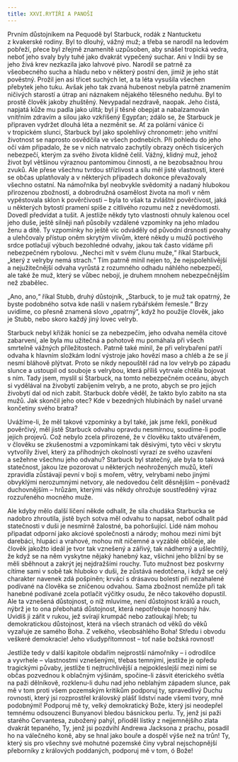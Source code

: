```yaml
---
title: XXVI.RYTÍŘI A PANOŠI
---
```


Prvním důstojníkem na Pequodě byl Starbuck, rodák z Nantucketu z kvakerské rodiny. Byl to dlouhý, vážný muž; a třeba se narodil na ledovém pobřeží, přece byl zřejmě znamenitě uzpůsoben, aby snášel tropická vedra, neboť jeho svaly byly tuhé jako dvakrát vypečený suchar. Ani v Indii by se jeho živá krev nezkazila jako lahvové pivo. Narodil se patrně za všeobecného sucha a hladu nebo v některý postní den, jimiž je jeho stát pověstný. Prožil jen asi třicet suchých let, a ta léta vysušila všechen přebytek jeho tuku. Avšak jeho tak zvaná hubenost nebyla patrně znamením ničivých starostí a útrap ani náznakem nějakého tělesného neduhu. Byl to prostě člověk jakoby zhuštěný. Nevypadal nezdravě, naopak. Jeho čistá, napjatá kůže mu padla jako ulitá; byl jí těsně obepjat a nabalzamován vnitřním zdravím a silou jako vzkříšený Egypťan; zdálo se, že Starbuck je připraven vydržet dlouhá léta a nezměnit se. Ať za polární vánice či v tropickém slunci, Starbuck byl jako spolehlivý chronometr: jeho vnitřní životnost se naprosto osvědčila ve všech podnebích. Při pohledu do jeho očí vám připadalo, že se v nich natrvalo zachytily obrazy oněch tisícerých nebezpečí, kterým za svého života klidně čelil. Vážný, klidný muž, jehož život byl většinou výraznou pantomimou činnosti, a ne bezobsažnou hrou zvuků. Ale přese všechnu tvrdou střízlivost a sílu měl jisté vlastnosti, které se občas uplatňovaly a v některých případech dokonce převažovaly všechno ostatní. Na námořníka byl neobvykle svědomitý a nadaný hlubokou přirozenou zbožností, a dobrodružná osamělost života na moři v něm vypěstovala sklon k pověrčivosti – byla to však ta zvláštní pověrčivost, jaká u některých bytostí pramení spíše z citlivého rozumu než z nevědomosti. Dovedl předvídat a tušit. A jestliže někdy tyto vlastnosti ohnuly kalenou ocel jeho duše, ještě silněji naň působily vzdálené vzpomínky na jeho mladou ženu a dítě. Ty vzpomínky ho ještě víc odváděly od původní drsnosti povahy a ulehčovaly přístup oněm skrytým vlivům, které někdy u mužů poctivého srdce potlačují výbuch bezohledné odvahy, jakou tak často vídáme při nebezpečném rybolovu. „Nechci mít v svém člunu muže,“ říkal Starbuck, „který z velryby nemá strach.“ Tím patrně mínil nejen to, že nejspolehlivější a nejužitečnější odvaha vyrůstá z rozumného odhadu náhlého nebezpečí, ale také že muž, který se vůbec nebojí, je druhem mnohem nebezpečnějším než zbabělec.

„Ano, ano,“ říkal Stubb, druhý důstojník, „Starbuck, to je muž tak opatrný, že byste podobného sotva kde našli v našem rybářském řemesle.“ Brzy uvidíme, co přesně znamená slovo „opatrný“, když ho použije člověk, jako je Stubb, nebo skoro každý jiný lovec velryb.

Starbuck nebyl křižák honící se za nebezpečím, jeho odvaha neměla citové zabarvení, ale byla mu užitečná a pohotově mu pomáhala při všech smrtelně vážných příležitostech. Patrně také mínil, že při velrybaření patří odvaha k hlavním složkám lodní výstroje jako hovězí maso a chléb a že se jí nesmí bláhově plýtvat. Proto se nikdy nepouštěl rád na lov velryb po západu slunce a ustoupil od souboje s velrybou, která příliš vytrvale chtěla bojovat s ním. Tady jsem, myslil si Starbuck, na tomto nebezpečném oceánu, abych si vydělával na živobytí zabíjením velryb, a ne proto, abych se pro jejich živobytí dal od nich zabít. Starbuck dobře věděl, že takto bylo zabito na sta mužů. Jak skončil jeho otec? Kde v bezedných hlubinách by našel urvané končetiny svého bratra?

Uvážíme-li, že měl takové vzpomínky a byl také, jak jsme řekli, poněkud pověrčivý, měl jistě Starbuck odvahu opravdu nesmírnou, soudíme-li podle jejích projevů. Což nebylo zcela přirozené, že v člověku takto utvářeném, v člověku se zkušenostmi a vzpomínkami tak děsivými, tyto věci v skrytu vytvořily živel, který za příhodných okolností vyrazí ze svého uzavření a sežehne všechnu jeho odvahu? Starbuck byl statečný, ale byla to taková statečnost, jakou lze pozorovat u některých neohrožených mužů, kteří zpravidla zůstávají pevní v boji s mořem, větry, velrybami nebo jinými obvyklými nerozumnými netvory, ale nedovedou čelit děsnějším – poněvadž duchovnějším – hrůzám, kterými vás někdy ohrožuje soustředěný výraz rozzuřeného mocného muže.

Ale kdyby mělo další líčení někde odhalit, že síla chudáka Starbucka se nadobro zhroutila, jistě bych sotva měl odvahu to napsat, neboť odhalit pád statečnosti v duši je nesmírně žalostné, ba pohoršující. Lidé nám mohou připadat odporní jako akciové společnosti a národy; mohou mezi nimi být darebáci, hlupáci a vrahové, mohou mít ničemné a vyzáblé obličeje, ale člověk jakožto ideál je tvor tak vznešený a zářivý, tak nádherný a ušlechtilý, že když se na něm vyskytne nějaký hanebný kaz, všichni jeho bližní by se měli sběhnout a zakrýt jej nejdražšími rouchy. Tuto mužnost bez poskvrny cítíme sami v sobě tak hluboko v duši, že zůstává nedotčena, i když se celý charakter navenek zdá pošpiněn; krvácí s drásavou bolestí při nezahalené podívané na člověka se zničenou odvahou. Sama zbožnost nemůže při tak hanebné podívané zcela potlačit výčitky osudu, že něco takového dopustil. Ale ta vznešená důstojnost, o níž mluvíme, není důstojnost králů a rouch, nýbrž je to ona přebohatá důstojnost, která nepotřebuje honosný háv. Uvidíš ji zářit v rukou, jež svírají krumpáč nebo zatloukají hřeb; tu demokratickou důstojnost, která na všech stranách od věků do věků vyzařuje ze samého Boha. Z velkého, všeobsáhlého Boha! Středu i obvodu veškeré demokracie! Jeho všudypřítomnost – toť naše božská rovnost!

Jestliže tedy v další kapitole obdařím nejprostší námořníky – i odrodilce a vyvrhele – vlastnostmi vznešenými, třebas temnými, jestliže je opředu tragickými půvaby, jestliže ti nejtruchlivější a nejpokleslejší mezi nimi se občas pozvednou k oblačným výšinám, spočine-li zásvit éterického světla na paži dělníkově, rozklenu-li duhu nad jeho neblahým západem slunce, pak mě v tom proti všem pozemským kritikům podporuj ty, spravedlivý Duchu rovnosti, který jsi rozprostřel královský plášť lidství nade všemi tvory, mně podobnými! Podporuj mě ty, velký demokratický Bože, který jsi neodepřel temnému odsouzenci Bunyanovi bledou básnickou perlu. Ty, jenž jsi paži starého Cervantesa, zubožený pahýl, přioděl lístky z nejjemnějšího zlata dvakrát tepaného, Ty, jenž jsi pozdvihl And­rewa Jacksona z prachu, posadil ho na válečného koně, aby se hnal jako bouře a dospěl výše než na trůn! Ty, který sis pro všechny své mohutné pozemské činy vybral nejschopnější přeborníky z králových poddaných, podporuj mě v tom, ó Bože!
